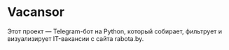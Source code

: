 # Vacansor
Этот проект — Telegram-бот на Python, который собирает, фильтрует и визуализирует IT-вакансии с сайта rabota.by.
